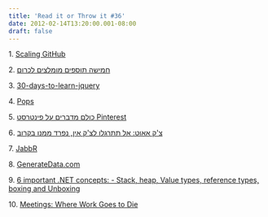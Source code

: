 ```yaml
---
title: 'Read it or Throw it #36'
date: 2012-02-14T13:20:00.001-08:00
draft: false
---
```


  

1. [Scaling GitHub](http://zachholman.com/talk/scaling-github)

2. [חמישה תוספים מומלצים לכרום](http://www.newsgeek.co.il/5-chrome-addons/)

3. [30-days-to-learn-jquery](http://tutsplus.com/course/30-days-to-learn-jquery/)

4. [Pops](http://getpo.ps/)

5. [כולם מדברים על פינטרסט Pinterest](http://www.thebloggerit.com/2012/02/13/%D7%9B%D7%95%D7%9C%D7%9D-%D7%9E%D7%93%D7%91%D7%A8%D7%99%D7%9D-%D7%A2%D7%9C-%D7%A4%D7%99%D7%A0%D7%98%D7%A8%D7%A1%D7%98-pinterest/)

6. [צ'ק אאוט: אל תתרגלו לצ'ק אין, נפרד ממנו בקרוב](http://www.newsgeek.co.il/check-in-around-the-corner/)

7. [JabbR](http://jabbr.net/)

8. [GenerateData.com](http://www.generatedata.com/#generator)

9. [6 important .NET concepts: - Stack, heap, Value types, reference types, boxing and Unboxing](http://www.codeproject.com/Articles/76153/6-important-NET-concepts-Stack-heap-Value-types-re)

10. [Meetings: Where Work Goes to Die](http://www.codinghorror.com/blog/2012/02/meetings-where-work-goes-to-die.html)